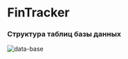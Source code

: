 # FinTracker

### Структура таблиц базы данных
![data-base](https://github.com/user-attachments/assets/69f2b34b-542c-4b83-af4e-6704c1a1671f)